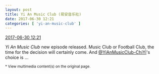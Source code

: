 ```yaml
---
layout: post
title: Yi An Music Club (易安音乐社)
date: 2017-06-30 12:21
categories: [ 'yi-an-music-club' ]
---
```


<div class="weibo-info">
  <a href="http://weibo.com/6094546964/FacvT9leO">2017-06-30 12:21</a>
</div>

*Yi An Music Club* new episode released. Music Club or Football Club, the time for the decision will certainly come. And [@YiAnMusicClub-ChiYi](http://weibo.com/u/6117581836)'s choice is …

<!-- more -->

<small>* View multimedia content(s) on the original page.</small>
